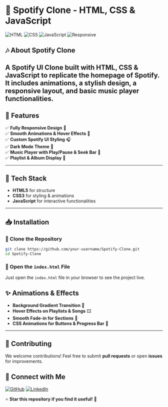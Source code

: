 # 🎵 Spotify Clone - HTML, CSS & JavaScript

![HTML](https://img.shields.io/badge/HTML5-orange?style=flat&logo=html5)
![CSS](https://img.shields.io/badge/CSS3-blue?style=flat&logo=css3)
![JavaScript](https://img.shields.io/badge/JavaScript-yellow?style=flat&logo=javascript)
![Responsive](https://img.shields.io/badge/Responsive-Design-green)

## 🎶 About Spotify Clone
A **Spotify UI Clone** built with **HTML, CSS & JavaScript** to replicate the homepage of Spotify. It includes animations, a stylish design, a responsive layout, and basic music player functionalities.
---

## 🚀 Features
✅ **Fully Responsive Design** 📱  
✅ **Smooth Animations & Hover Effects** 🎨  
✅ **Custom Spotify UI Styling** 🎧  
✅ **Dark Mode Theme** 🌙  
✅ **Music Player with Play/Pause & Seek Bar** 🎵  
✅ **Playlist & Album Display** 🎼  

---

## 🎨 Tech Stack
- **HTML5** for structure  
- **CSS3** for styling & animations  
- **JavaScript** for interactive functionalities  

---

## 📥 Installation

### 🔹 Clone the Repository
```sh
git clone https://github.com/your-username/Spotify-Clone.git
cd Spotify-Clone
```

### 🔹 Open the `index.html` File
Just open the `index.html` file in your browser to see the project live.


## ✨ Animations & Effects
- **Background Gradient Transition** 🎨  
- **Hover Effects on Playlists & Songs** 🎞️  
- **Smooth Fade-in for Sections** 🔄  
- **CSS Animations for Buttons & Progress Bar** 🚀  

---

## 🤝 Contributing
We welcome contributions! Feel free to submit **pull requests** or open **issues** for improvements.


## 📢 Connect with Me
[![GitHub](https://img.shields.io/badge/GitHub-black?logo=github&logoColor=white)](https://github.com/Adnaan-dev)
[![LinkedIn](https://img.shields.io/badge/LinkedIn-blue?logo=linkedin&logoColor=white)](https://www.linkedin.com/in/jan-adnan-farooq-b216b7321/)

⭐ **Star this repository if you find it useful!** 🚀
